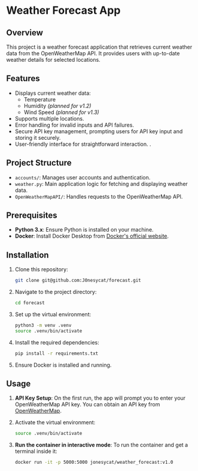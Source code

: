 # Weather Forecast App

## Overview
This project is a weather forecast application that retrieves current weather data from the OpenWeatherMap API. It provides users with up-to-date weather details for selected locations.

## Features
- Displays current weather data: 
  - Temperature
  - Humidity *(planned for v1.2)*
  - Wind Speed *(planned for v1.3)*
- Supports multiple locations.
- Error handling for invalid inputs and API failures.
- Secure API key management, prompting users for API key input and storing it securely.
- User-friendly interface for straightforward interaction.
.

## Project Structure
- `accounts/`: Manages user accounts and authentication.
- `weather.py`: Main application logic for fetching and displaying weather data.
- `OpenWeatherMapAPI/`: Handles requests to the OpenWeatherMap API.
  
## Prerequisites
- **Python 3.x**: Ensure Python is installed on your machine.
- **Docker**: Install Docker Desktop from [Docker's official website](https://www.docker.com/products/docker-desktop).

## Installation

1. Clone this repository:
    ```bash
    git clone git@github.com:J0nesycat/forecast.git
    ```
2. Navigate to the project directory:
    ```bash
    cd forecast
    ```
3. Set up the virtual environment:
    ```bash
    python3 -m venv .venv
    source .venv/bin/activate
    ```
4. Install the required dependencies:
    ```bash
    pip install -r requirements.txt
    ```
5. Ensure Docker is installed and running.

## Usage

1. **API Key Setup**:
   On the first run, the app will prompt you to enter your OpenWeatherMap API key. You can obtain an API key from [OpenWeatherMap](https://home.openweathermap.org/users/sign_up).

2. Activate the virtual environment:
    ```bash
    source .venv/bin/activate
    ```

3. **Run the container in interactive mode**:
   To run the container and get a terminal inside it:
   ```bash
   docker run -it -p 5000:5000 jonesycat/weather_forecast:v1.0 
